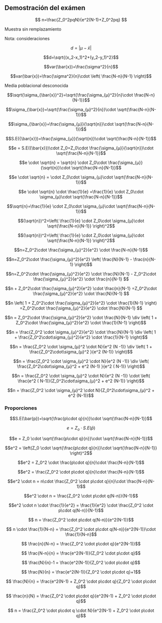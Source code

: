 ## Demostración del exámen

$$
n=\frac{Z_0^2pqN}{e^2(N-1)+Z_0^2pq}
$$

Muestra sin remplazamiento

Nota: consideraciones

$$d=|μ-\bar{x}|$$

$$d=\sqrt{(x_2-x_1)^2+(y_2-y_1)^2}$$

$$var(\bar{x})=\frac{\sigma^2}{n}$$

$$var(\bar{x})=\frac{\sigma^2}{n}\cdot \left( \frac{N-n}{N-1} \right)$$

Media poblacional desconocida

$$\sqrt{\sigma_{\bar{x}}^2}=\sqrt{\frac{\sigma_{μ}^2}{n}\cdot \frac{N-n}{N-1}}$$

$$\sigma_{\bar{x}}=\sqrt{\frac{\sigma_{μ}^2}{n}}\cdot \sqrt{\frac{N-n}{N-1}}$$

$$\sigma_{\bar{x}}=\frac{\sigma_{μ}}{\sqrt{n}}\cdot \sqrt{\frac{N-n}{N-1}}$$

$$S.E({\bar{x}})=\frac{\sigma_{μ}}{\sqrt{n}}\cdot \sqrt{\frac{N-n}{N-1}}$$

$$e = S.E({\bar{x}})\cdot Z_0=Z_0\cdot \frac{\sigma_{μ}}{\sqrt{n}}\cdot \sqrt{\frac{N-n}{N-1}}$$

$$e \cdot \sqrt{n} = \sqrt{n} \cdot Z_0\cdot \frac{\sigma_{μ}}{\sqrt{n}}\cdot \sqrt{\frac{N-n}{N-1}}$$

$$e \cdot \sqrt{n} = \cdot Z_0\cdot \sigma_{μ}\cdot \sqrt{\frac{N-n}{N-1}}$$

$$e \cdot \sqrt{n} \cdot \frac{1}{e} =\frac{1}{e} \cdot Z_0\cdot \sigma_{μ}\cdot \sqrt{\frac{N-n}{N-1}}$$

$$\sqrt{n}=\frac{1}{e} \cdot Z_0\cdot \sigma_{μ}\cdot \sqrt{\frac{N-n}{N-1}}$$

$$(\sqrt{n})^2=\left( \frac{1}{e} \cdot Z_0\cdot \sigma_{μ}\cdot \sqrt{\frac{N-n}{N-1}} \right)^2$$

$$(\sqrt{n})^2=\left( \frac{1}{e} \cdot Z_0\cdot \sigma_{μ}\cdot \sqrt{\frac{N-n}{N-1}} \right)^2$$

$$n=Z_0^2\cdot \frac{\sigma_{μ}^2}{e^2} \cdot \frac{N-n}{N-1}$$

$$n=Z_0^2\cdot \frac{\sigma_{μ}^2}{e^2} \left( \frac{N}{N-1} - \frac{n}{N-1} \right)$$

$$n=Z_0^2\cdot \frac{\sigma_{μ}^2}{e^2} \cdot \frac{N}{N-1} - Z_0^2\cdot \frac{\sigma_{μ}^2}{e^2} \cdot \frac{n}{N-1} $$

$$n + Z_0^2\cdot \frac{\sigma_{μ}^2}{e^2} \cdot \frac{n}{N-1} =Z_0^2\cdot \frac{\sigma_{μ}^2}{e^2} \cdot \frac{N}{N-1} $$

$$n \left( 1 + Z_0^2\cdot \frac{\sigma_{μ}^2}{e^2} \cdot \frac{1}{N-1} \right) =Z_0^2\cdot \frac{\sigma_{μ}^2}{e^2} \cdot \frac{N}{N-1} $$

$$n =  Z_0^2\cdot \frac{\sigma_{μ}^2}{e^2} \cdot \frac{N}{N-1} \div \left( 1 + Z_0^2\cdot \frac{\sigma_{μ}^2}{e^2} \cdot \frac{1}{N-1} \right)$$

$$n = \frac{Z_0^2 \cdot \sigma_{μ}^2}{e^2} \cdot \frac{N}{N-1} \div \left( 1 +  \frac{Z_0^2\cdot\sigma_{μ}^2}{e^2} \cdot \frac{1}{N-1} \right)$$

$$n = \frac{Z_0^2 \cdot \sigma_{μ}^2 \cdot N}{e^2 (N -1)} \div \left( 1 +  \frac{Z_0^2\cdot\sigma_{μ}^2 }{e^2 (N-1)} \right)$$

$$n = \frac{Z_0^2 \cdot \sigma_{μ}^2 \cdot N}{e^2 (N -1)} \div \left(   \frac{Z_0^2\cdot\sigma_{μ}^2 + e^2 (N-1) }{e^2 ( N-1)} \right)$$

$$n = \frac{Z_0^2 \cdot \sigma_{μ}^2 \cdot N}{e^2 (N -1)} \cdot \left(   \frac{e^2 ( N-1)}{Z_0^2\cdot\sigma_{μ}^2 + e^2 (N-1)} \right)$$

$$n = \frac{Z_0^2 \cdot \sigma_{μ}^2 \cdot N}{Z_0^2\cdot\sigma_{μ}^2 + e^2 (N-1)}$$

### Proporciones

$$S.E(\bar{p})=\sqrt{\frac{p\cdot q}{n}}\cdot \sqrt{\frac{N-n}{N-1}}$$

$$e = Z_o \cdot S.E(\bar p)$$

$$e = Z_0 \cdot \sqrt{\frac{p\cdot q}{n}}\cdot \sqrt{\frac{N-n}{N-1}}$$

$$e^2 = \left(Z_0 \cdot \sqrt{\frac{p\cdot q}{n}}\cdot \sqrt{\frac{N-n}{N-1}} \right)^2$$

$$e^2 = Z_0^2 \cdot \frac{p\cdot q}{n}\cdot \frac{N-n}{N-1}$$

$$e^2 =  \frac{Z_0^2 \cdot p\cdot q}{n}\cdot \frac{N-n}{N-1}$$

$$e^2 \cdot n = n\cdot \frac{Z_0^2 \cdot p\cdot q}{n}\cdot \frac{N-n}{N-1}$$

$$e^2 \cdot n =   \frac{Z_0^2 \cdot p\cdot q(N-n)}{N-1}$$

$$e^2 \cdot n \cdot \frac{1}{e^2} = \frac{1}{e^2} \cdot \frac{Z_0^2 \cdot p\cdot q(N-n)}{N-1}$$

$$ n = \frac{Z_0^2 \cdot p\cdot q(N-n)}{e^2(N-1)}$$

$$ n \cdot \frac{1}{N-n} = \frac{Z_0^2 \cdot p\cdot q(N-n)}{e^2(N-1)}\cdot \frac{1}{N-n}$$

$$ \frac{n}{N-n} = \frac{Z_0^2 \cdot p\cdot q}{e^2(N-1)}$$

$$ \frac{N-n}{n} = \frac{e^2(N-1)}{Z_0^2 \cdot p\cdot q}$$

$$ \frac{N}{n}-1 = \frac{e^2(N-1)}{Z_0^2 \cdot p\cdot q}$$

$$ \frac{N}{n} = \frac{e^2(N-1)}{Z_0^2 \cdot p\cdot q}+1$$

$$ \frac{N}{n} = \frac{e^2(N-1) + Z_0^2 \cdot p\cdot q}{Z_0^2 \cdot p\cdot q}$$

$$ \frac{n}{N} = \frac{Z_0^2 \cdot p\cdot q}{e^2(N-1) + Z_0^2 \cdot p\cdot q}$$

$$ n = \frac{Z_0^2 \cdot p\cdot q \cdot N}{e^2(N-1) + Z_0^2 \cdot p\cdot q}$$